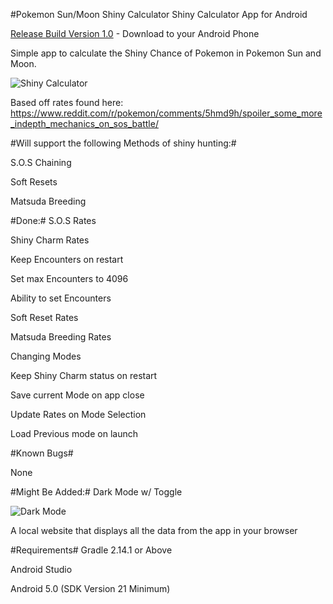 #Pokemon Sun/Moon Shiny Calculator
Shiny Calculator App for Android

[Release Build Version 1.0](https://github.com/MrHDR/Sun-Moon_ShinyCalc/raw/master/com.hdr.shinycalculator.apk) - Download to your Android Phone

Simple app to calculate the Shiny Chance of Pokemon in Pokemon Sun and Moon.

![Shiny Calculator](http://i.imgur.com/5oeDCmW.png?1)

Based off rates found here: https://www.reddit.com/r/pokemon/comments/5hmd9h/spoiler_some_more_indepth_mechanics_on_sos_battle/

#Will support the following Methods of shiny hunting:#

 S.O.S Chaining
 
 Soft Resets
 
 Matsuda Breeding

#Done:#
S.O.S Rates

Shiny Charm Rates

Keep Encounters on restart

Set max Encounters to 4096

Ability to set Encounters

Soft Reset Rates

Matsuda Breeding Rates

Changing Modes

Keep Shiny Charm status on restart

Save current Mode on app close

Update Rates on Mode Selection

Load Previous mode on launch


#Known Bugs#

None
 
#Might Be Added:#
Dark Mode w/ Toggle

![Dark Mode](http://i.imgur.com/e90f6pc.png)

A local website that displays all the data from the app in your browser

#Requirements#
Gradle 2.14.1 or Above

Android Studio

Android 5.0 (SDK Version 21 Minimum)
